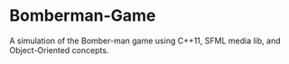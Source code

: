 # Bomberman-Game
A simulation of the Bomber-man game using C++11, SFML media lib, and Object-Oriented concepts.
